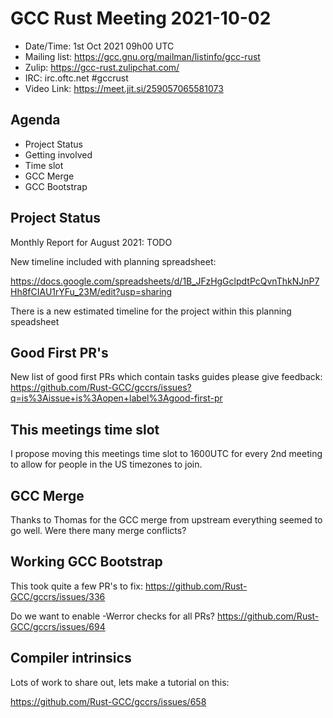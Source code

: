 # GCC Rust Meeting 2021-10-02

- Date/Time: 1st Oct 2021 09h00 UTC
- Mailing list: https://gcc.gnu.org/mailman/listinfo/gcc-rust
- Zulip: https://gcc-rust.zulipchat.com/
- IRC: irc.oftc.net #gccrust
- Video Link: https://meet.jit.si/259057065581073

## Agenda

* Project Status
* Getting involved
* Time slot
* GCC Merge
* GCC Bootstrap

## Project Status

Monthly Report for August 2021: TODO

New timeline included with planning spreadsheet:

https://docs.google.com/spreadsheets/d/1B_JFzHgGclpdtPcQvnThkNJnP7Hh8fCIAU1rYFu_23M/edit?usp=sharing

There is a new estimated timeline for the project within this planning speadsheet

## Good First PR's

New list of good first PRs which contain tasks guides please give feedback: https://github.com/Rust-GCC/gccrs/issues?q=is%3Aissue+is%3Aopen+label%3Agood-first-pr

## This meetings time slot

I propose moving this meetings time slot to 1600UTC for every 2nd meeting to allow for people in the US timezones to join.

## GCC Merge

Thanks to Thomas for the GCC merge from upstream everything seemed to go well. Were there many merge conflicts?

## Working GCC Bootstrap

This took quite a few PR's to fix: https://github.com/Rust-GCC/gccrs/issues/336

Do we want to enable -Werror checks for all PRs? https://github.com/Rust-GCC/gccrs/issues/694

## Compiler intrinsics

Lots of work to share out, lets make a tutorial on this:

https://github.com/Rust-GCC/gccrs/issues/658
